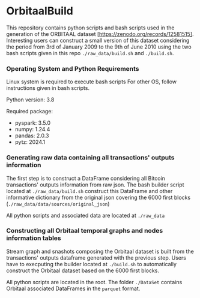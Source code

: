 # OrbitaalBuild

This repository contains python scripts and bash scripts used in the generation of the ORBITAAL dataset [https://zenodo.org/records/12581515]. Interesting users can construct a small version of this dataset considering the period from 3rd of January 2009 to the 9th of June 2010 using the two bash scripts given in this repo `./raw_data/build.sh` and `./build.sh`.

### Operating System and Python Requirements
Linux system is required to execute bash scripts
For other OS, follow instructions given in bash scripts.

Python version: 3.8

Required package:
* pyspark: 3.5.0
* numpy: 1.24.4
* pandas: 2.0.3
* pytz: 2024.1



### Generating raw data containing all transactions' outputs information

The first step is to construct a DataFrame considering all Bitcoin transactions' outputs information from raw json. The bash builder script located at `./raw_data/build.sh` construct this DataFrame and other informative dictionary from the original json covering the 6000 first blocks (`./raw_data/data/sources/original_json`)

All python scripts and associated data are located at `./raw_data`

### Constructing all Orbitaal temporal graphs and nodes information tables

Stream graph and snashots composing the Orbitaal dataset is built from the transactions' outputs dataframe generated with the previous step. Users have to execputing the builder located at `./build.sh` to automatically construct the Orbitaal dataset based on the 6000 first blocks.

All python scripts are located in the root. The folder `./DataSet` contains Orbitaal associated DataFrames in the `parquet` format.


